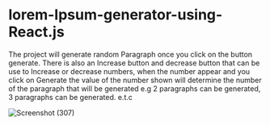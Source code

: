 # lorem-Ipsum-generator-using-React.js


The project will generate random Paragraph once you click on the button generate. There is also an Increase button and decrease button that can be use to Increase or decrease numbers, when the number appear and you click on Generate the value of the number shown will determine the number of the paragraph that will be generated e.g 2 paragraphs can be generated, 3 paragraphs can be generated. e.t.c



![Screenshot (307)](https://user-images.githubusercontent.com/88320958/224313894-9f4fae0c-9084-4cad-9d92-e86b8b1453bc.png)
